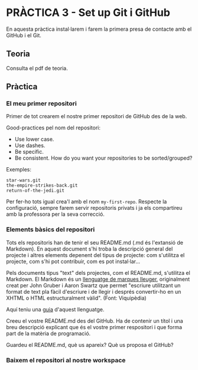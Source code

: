 # PRÀCTICA 3 - Set up Git i GitHub

En aquesta pràctica instal·larem i farem la primera presa de contacte amb el GitHub i el Git.

## Teoria

Consulta el pdf de teoria.

## Pràctica

### El meu primer repositori

Primer de tot crearem el nostre primer repositori de GitHub des de la web.

Good-practices pel nom del repositori:

- Use lower case.
- Use dashes.
- Be specific.
- Be consistent. How do you want your repositories to be sorted/grouped?

Exemples:

```code
star-wars.git
the-empire-strikes-back.git
return-of-the-jedi.git
```

Per fer-ho tots igual crea'l amb el nom `my-first-repo`. Respecte la configuració, sempre farem servir repositoris privats i ja els compartireu amb la professora per la seva correcció.

### Elements bàsics del repositori

Tots els repositoris han de tenir el seu README.md (.md és l'extansió de Markdown). En aquest document s'hi troba la descripció general del projecte i altres elements depenent del tipus de projecte: com s'utilitza el projecte, com s'hi pot contribuir, com es pot instal·lar...

Pels documents tipus "text" dels projectes, com el README.md, s'utilitza el Markdown. El Markdown és un [llenguatge de marques lleuger](https://es.wikipedia.org/wiki/Lenguaje_de_marcado_ligero), originalment creat per John Gruber i Aaron Swartz que permet "escriure utilitzant un format de text pla fàcil d'escriure i de llegir i després convertir-ho en un XHTML o HTML estructuralment vàlid". (Font: Viquipèdia)

Aquí teniu una [guia](https://www.markdownguide.org/basic-syntax/) d'aquest llenguatge.

Creeu el vostre README.md des del GitHub. Ha de contenir un títol i una breu descripció explicant que és el vostre primer respositori i que forma part de la matèria de programació.

Guardeu el README.md, què us apareix? Què us proposa el GitHub?

### Baixem el repositori al nostre workspace



